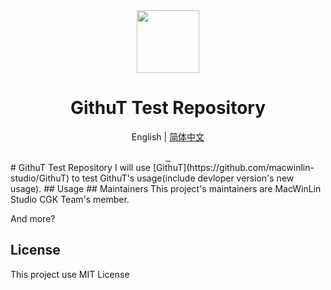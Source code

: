 <div align="center">
  <img src="https://s1.imagehub.cc/images/2022/04/09/favicon.png" width="100px" height="100px">
  <h1 align="center">GithuT Test Repository</h1>
  
  English | [简体中文](https://github.com/githut-test-repo/githut-test-repo/blob/main/README-zh.md)
  
  <a href="https://github.com/xtest2021/githut-test-repo/blob/main/LICENSE">
    <img src="https://img.shields.io/badge/license-MIT&20License-blue" alt="">
  </a>
  <a href="https://www.microsoft.com/en-us/windows">
    <img src="https://img.shields.io/badge/platform-windows-orange" alt="">
  </a>
  <a href="https://www.python.org/">
    <img src="https://img.shields.io/badge/python-v3.9-orange" alt="">
  </a>
</div>
# GithuT Test Repository
I will use [GithuT](https://github.com/macwinlin-studio/GithuT) to test GithuT's usage(include devloper version's new usage).
## Usage
## Maintainers
This project's maintainers are MacWinLin Studio CGK Team's member.

And more?
## License
This project use MIT License
